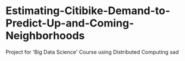 # Estimating-Citibike-Demand-to-Predict-Up-and-Coming-Neighborhoods
Project for 'Big Data Science' Course using Distributed Computing
sad
